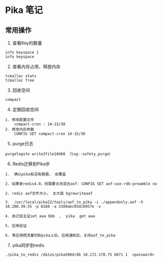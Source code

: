 # Pika 笔记

## 常用操作

1. 查看Key的数量

```text
info keyspace 1
info keyspace
```

2. 查看内存占用，释放内存

```text
tcmalloc stats
tcmalloc free
```

3. 回收空间

```text
compact
```

4. 定期回收空间

```text
1. 修改配置文件
    compact-cron : 14-15/30
2. 修改内存参数
    CONFIG SET compact-cron 14-15/30
```

5. purge日志

```text
purgelogsto write2file10460 （log--safety_purge）
```

6. Redis迁移到Pika步

```text
1.  确认pika有没有数据， 会覆盖

2. 如果是redis4.0，则需要关闭混合aof: CONFIG SET aof-use-rdb-preamble no

2. redis aof文件大小， 太大就 bgrewriteaof

3.  /usr/local/pika22/tools/aof_to_pika -i ./appendonly.aof -h 10.208.39.55 -p 8160 -a 3389abc03dc8957e -v

4. 自己验主证set aaa bbb  ,  pika  get aaa

5. 应用验证

6. 等应用把流量切到pika上后，应用通知后，关闭aof_to_pika
```

7. pika同步到redis

```text
./pika_to_redis /data1/pika5004/db 10.172.170.75 6671 1  <password>
```
